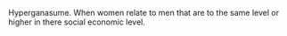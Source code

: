Hyperganasume. When women relate to men that are to the same level or higher in there social economic level. 